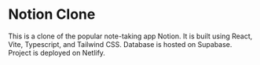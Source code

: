 # Notion Clone
This is a clone of the popular note-taking app Notion. It is built using React, Vite, Typescript, and Tailwind CSS. Database is hosted on Supabase. Project is deployed on Netlify.